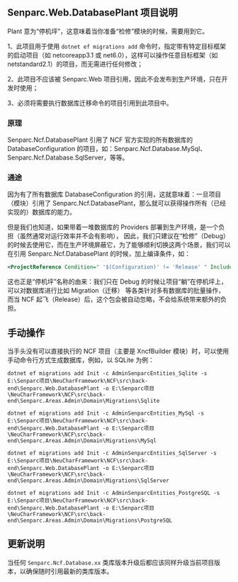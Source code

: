 ## Senparc.Web.DatabasePlant 项目说明

Plant 意为“停机坪”，这意味着当你准备“检修”模块的时候，需要用到它。

1、此项目用于使用 `dotnet ef migrations add` 命令时，指定带有特定目标框架的启动项目（如 netcoreapp3.1 或 net6.0），这样可以操作任意目标框架（如 netstandard2.1）的项目，而无需进行任何修改；

2、此项目不应该被 Senparc.Web 项目引用，因此不会发布到生产环境，只在开发时使用；

3、必须将需要执行数据库迁移命令的项目引用到此项目中。


### 原理

Senparc.Ncf.DatabasePlant 引用了 NCF 官方实现的所有数据库的 DatabaseConfiguration 的项目，如：Senparc.Ncf.Database.MySql、Senparc.Ncf.Database.SqlServer，等等。

### 通途

因为有了所有数据库 DatabaseConfiguration 的引用，这就意味着：一旦项目（模块）引用了 Senparc.Ncf.DatabasePlant，那么就可以获得操作所有（已经实现的）数据库的能力。

但是我们也知道，如果带着一堆数据库的 Providers 部署到生产环境，是一个负担（虽然通常对运行效率并不会有影响），
因此，我们只建议在“检修”（Debug）的时候去使用它，而在生产环境屏蔽它，为了能够顺利切换这两个场景，我们可以在引用 Senparc.Ncf.DatabasePlant 的时候，加上编译条件，如：

``` XML
<ProjectReference Condition=" '$(Configuration)' != 'Release' " Include="..\..\..\Basic\Senparc.Ncf.DatabasePlant\Senparc.Ncf.DatabasePlant.csproj" />
```

这也正是“停机坪”名称的由来：我们只在 Debug 的时候让项目“躺”在停机坪上，可以对数据库进行比如 Migration（迁移） 等各类针对多有数据库的批量操作，
而当 NCF 起飞（Release）后，这个包会被自动忽略，不会给系统带来额外的负担。

## 手动操作

当手头没有可以直接执行的 NCF 项目（主要是 XncfBuilder 模块）时，可以使用手动命令行方式生成数据库，例如，以 SQLite 为例：

```
dotnet ef migrations add Init -c AdminSenparcEntities_Sqlite -s E:\Senparc项目\NeuCharFramework\NCF\src\back-end\Senparc.Web.DatabasePlant -o E:\Senparc项目\NeuCharFramework\NCF\src\back-end\Senparc.Areas.Admin\Domain\Migrations\Sqlite
```
```
dotnet ef migrations add Init -c AdminSenparcEntities_MySql -s E:\Senparc项目\NeuCharFramework\NCF\src\back-end\Senparc.Web.DatabasePlant -o E:\Senparc项目\NeuCharFramework\NCF\src\back-end\Senparc.Areas.Admin\Domain\Migrations\MySql
```
```
dotnet ef migrations add Init -c AdminSenparcEntities_SqlServer -s E:\Senparc项目\NeuCharFramework\NCF\src\back-end\Senparc.Web.DatabasePlant -o E:\Senparc项目\NeuCharFramework\NCF\src\back-end\Senparc.Areas.Admin\Domain\Migrations\SqlServer
```
```
dotnet ef migrations add Init -c AdminSenparcEntities_PostgreSQL -s E:\Senparc项目\NeuCharFramework\NCF\src\back-end\Senparc.Web.DatabasePlant -o E:\Senparc项目\NeuCharFramework\NCF\src\back-end\Senparc.Areas.Admin\Domain\Migrations\PostgreSQL
```


## 更新说明

当任何 `Senparc.Ncf.Database.xx` 类库版本升级后都应该同样升级当前项目版本，以确保随时引用最新的类库版本。